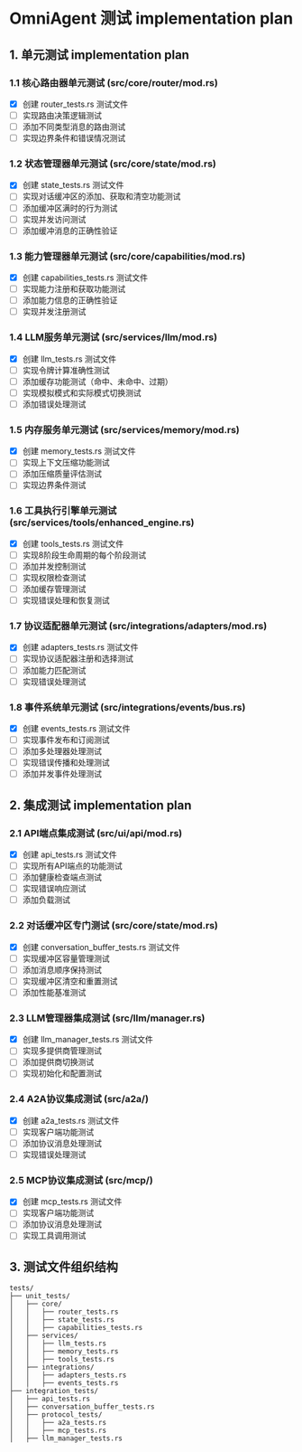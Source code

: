 # OmniAgent 测试 implementation plan

## 1. 单元测试 implementation plan

### 1.1 核心路由器单元测试 (src/core/router/mod.rs)
- [x] 创建 router_tests.rs 测试文件
- [ ] 实现路由决策逻辑测试
- [ ] 添加不同类型消息的路由测试
- [ ] 实现边界条件和错误情况测试

### 1.2 状态管理器单元测试 (src/core/state/mod.rs)
- [x] 创建 state_tests.rs 测试文件
- [ ] 实现对话缓冲区的添加、获取和清空功能测试
- [ ] 添加缓冲区满时的行为测试
- [ ] 实现并发访问测试
- [ ] 添加缓冲消息的正确性验证

### 1.3 能力管理器单元测试 (src/core/capabilities/mod.rs)
- [x] 创建 capabilities_tests.rs 测试文件
- [ ] 实现能力注册和获取功能测试
- [ ] 添加能力信息的正确性验证
- [ ] 实现并发注册测试

### 1.4 LLM服务单元测试 (src/services/llm/mod.rs)
- [x] 创建 llm_tests.rs 测试文件
- [ ] 实现令牌计算准确性测试
- [ ] 添加缓存功能测试（命中、未命中、过期）
- [ ] 实现模拟模式和实际模式切换测试
- [ ] 添加错误处理测试

### 1.5 内存服务单元测试 (src/services/memory/mod.rs)
- [x] 创建 memory_tests.rs 测试文件
- [ ] 实现上下文压缩功能测试
- [ ] 添加压缩质量评估测试
- [ ] 实现边界条件测试

### 1.6 工具执行引擎单元测试 (src/services/tools/enhanced_engine.rs)
- [x] 创建 tools_tests.rs 测试文件
- [ ] 实现8阶段生命周期的每个阶段测试
- [ ] 添加并发控制测试
- [ ] 实现权限检查测试
- [ ] 添加缓存管理测试
- [ ] 实现错误处理和恢复测试

### 1.7 协议适配器单元测试 (src/integrations/adapters/mod.rs)
- [x] 创建 adapters_tests.rs 测试文件
- [ ] 实现协议适配器注册和选择测试
- [ ] 添加能力匹配测试
- [ ] 实现错误处理测试

### 1.8 事件系统单元测试 (src/integrations/events/bus.rs)
- [x] 创建 events_tests.rs 测试文件
- [ ] 实现事件发布和订阅测试
- [ ] 添加多处理器处理测试
- [ ] 实现错误传播和处理测试
- [ ] 添加并发事件处理测试

## 2. 集成测试 implementation plan

### 2.1 API端点集成测试 (src/ui/api/mod.rs)
- [x] 创建 api_tests.rs 测试文件
- [ ] 实现所有API端点的功能测试
- [ ] 添加健康检查端点测试
- [ ] 实现错误响应测试
- [ ] 添加负载测试

### 2.2 对话缓冲区专门测试 (src/core/state/mod.rs)
- [x] 创建 conversation_buffer_tests.rs 测试文件
- [ ] 实现缓冲区容量管理测试
- [ ] 添加消息顺序保持测试
- [ ] 实现缓冲区清空和重置测试
- [ ] 添加性能基准测试

### 2.3 LLM管理器集成测试 (src/llm/manager.rs)
- [x] 创建 llm_manager_tests.rs 测试文件
- [ ] 实现多提供商管理测试
- [ ] 添加提供商切换测试
- [ ] 实现初始化和配置测试

### 2.4 A2A协议集成测试 (src/a2a/)
- [x] 创建 a2a_tests.rs 测试文件
- [ ] 实现客户端功能测试
- [ ] 添加协议消息处理测试
- [ ] 实现错误处理测试

### 2.5 MCP协议集成测试 (src/mcp/)
- [x] 创建 mcp_tests.rs 测试文件
- [ ] 实现客户端功能测试
- [ ] 添加协议消息处理测试
- [ ] 实现工具调用测试

## 3. 测试文件组织结构

```
tests/
├── unit_tests/
│   ├── core/
│   │   ├── router_tests.rs
│   │   ├── state_tests.rs
│   │   ├── capabilities_tests.rs
│   ├── services/
│   │   ├── llm_tests.rs
│   │   ├── memory_tests.rs
│   │   ├── tools_tests.rs
│   ├── integrations/
│   │   ├── adapters_tests.rs
│   │   ├── events_tests.rs
├── integration_tests/
│   ├── api_tests.rs
│   ├── conversation_buffer_tests.rs
│   ├── protocol_tests/
│   │   ├── a2a_tests.rs
│   │   ├── mcp_tests.rs
│   ├── llm_manager_tests.rs
```